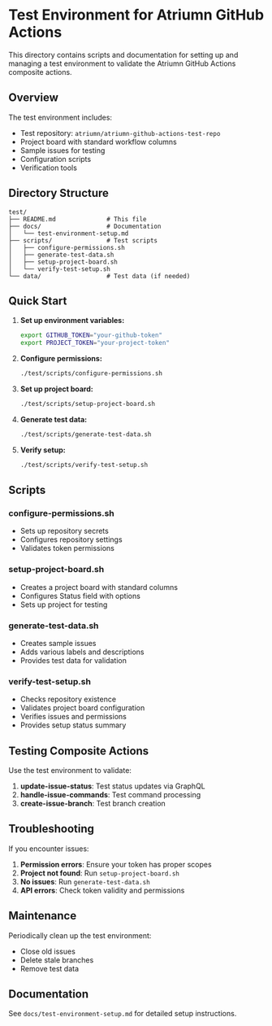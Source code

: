 # Test Environment for Atriumn GitHub Actions

This directory contains scripts and documentation for setting up and managing a test environment to validate the Atriumn GitHub Actions composite actions.

## Overview

The test environment includes:
- Test repository: `atriumn/atriumn-github-actions-test-repo`
- Project board with standard workflow columns
- Sample issues for testing
- Configuration scripts
- Verification tools

## Directory Structure

```
test/
├── README.md              # This file
├── docs/                  # Documentation
│   └── test-environment-setup.md
├── scripts/               # Test scripts
│   ├── configure-permissions.sh
│   ├── generate-test-data.sh
│   ├── setup-project-board.sh
│   └── verify-test-setup.sh
└── data/                  # Test data (if needed)
```

## Quick Start

1. **Set up environment variables:**
   ```bash
   export GITHUB_TOKEN="your-github-token"
   export PROJECT_TOKEN="your-project-token"
   ```

2. **Configure permissions:**
   ```bash
   ./test/scripts/configure-permissions.sh
   ```

3. **Set up project board:**
   ```bash
   ./test/scripts/setup-project-board.sh
   ```

4. **Generate test data:**
   ```bash
   ./test/scripts/generate-test-data.sh
   ```

5. **Verify setup:**
   ```bash
   ./test/scripts/verify-test-setup.sh
   ```

## Scripts

### configure-permissions.sh
- Sets up repository secrets
- Configures repository settings
- Validates token permissions

### setup-project-board.sh
- Creates a project board with standard columns
- Configures Status field with options
- Sets up project for testing

### generate-test-data.sh
- Creates sample issues
- Adds various labels and descriptions
- Provides test data for validation

### verify-test-setup.sh
- Checks repository existence
- Validates project board configuration
- Verifies issues and permissions
- Provides setup status summary

## Testing Composite Actions

Use the test environment to validate:

1. **update-issue-status**: Test status updates via GraphQL
2. **handle-issue-commands**: Test command processing
3. **create-issue-branch**: Test branch creation

## Troubleshooting

If you encounter issues:

1. **Permission errors**: Ensure your token has proper scopes
2. **Project not found**: Run `setup-project-board.sh`
3. **No issues**: Run `generate-test-data.sh`
4. **API errors**: Check token validity and permissions

## Maintenance

Periodically clean up the test environment:
- Close old issues
- Delete stale branches
- Remove test data

## Documentation

See `docs/test-environment-setup.md` for detailed setup instructions.